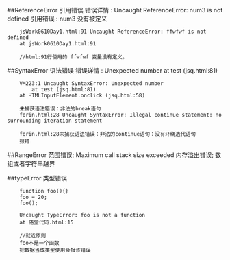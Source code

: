 
##ReferenceError 引用错误
    错误详情 : Uncaught ReferenceError: num3 is not defined 
    引用错误 : num3 没有被定义
```
    jsWork0610Day1.html:91 Uncaught ReferenceError: ffwfwf is not defined
    at jsWork0610Day1.html:91

    //html:91行使用的 ffwfwf 变量没有定义。
```



##SyntaxError 语法错误
    错误详情 : Unexpected number at test (jsq.html:81)
```
    VM223:1 Uncaught SyntaxError: Unexpected number
        at test (jsq.html:81)
    at HTMLInputElement.onclick (jsq.html:58)

    未捕获语法错误：非法的break语句
    forin.html:28 Uncaught SyntaxError: Illegal continue statement: no surrounding iteration statement

    forin.html:28未捕获语法错误：非法的continue语句：没有环绕迭代语句
    报错
```


##RangeError 范围错误;
    Maximum call stack size exceeded 内存溢出错误;
    数组或者字符串越界



##typeError  类型错误 
```
    function foo(){}
    foo = 20;
    foo();

    Uncaught TypeError: foo is not a function
    at 随堂代码.html:15

    //就近原则
    foo不是一个函数 
    把数据当成类型使用会报该错误
```
    
